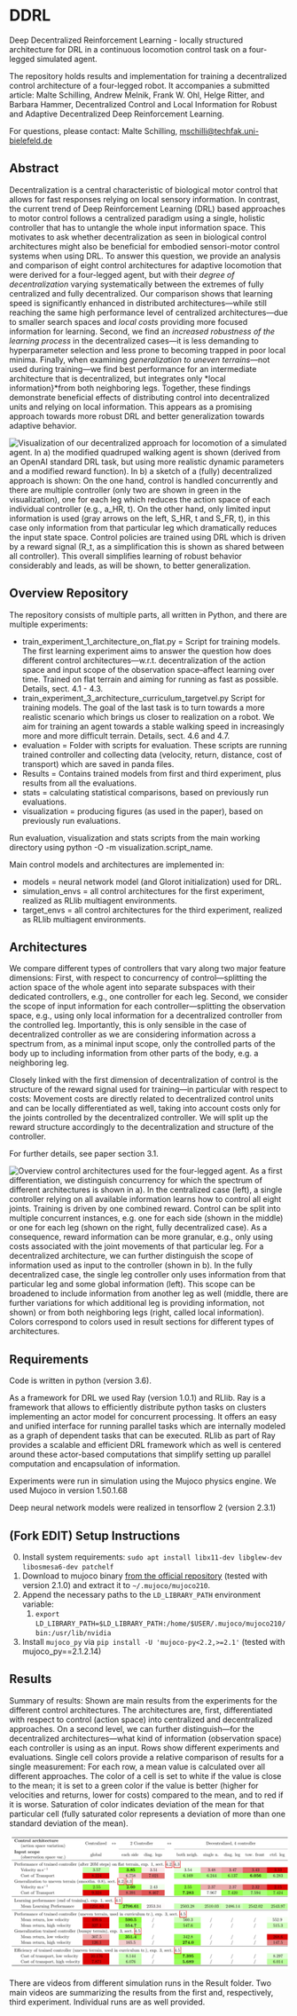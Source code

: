 # DDRL
Deep Decentralized Reinforcement Learning - locally structured architecture for DRL in a continuous locomotion control task on a four-legged simulated agent.

The repository holds results and implementation for training a decentralized control architecture of a four-legged robot. It accompanies a submitted article: Malte Schilling, Andrew Melnik, Frank W. Ohl, Helge Ritter, and Barbara Hammer, Decentralized Control and Local Information for Robust and Adaptive Decentralized Deep Reinforcement Learning.

For questions, please contact: Malte Schilling, mschilli@techfak.uni-bielefeld.de

## Abstract

Decentralization is a central characteristic of biological motor control that allows for fast responses relying on local sensory information. In contrast, the current trend of Deep Reinforcement Learning (DRL) based approaches to motor control follows a centralized paradigm using a single, holistic controller that has to untangle the whole input information space. This motivates to ask whether decentralization as seen in biological control architectures might also be beneficial for embodied sensori-motor control systems when using DRL. To answer this question, we provide an analysis and comparison of eight control architectures for adaptive locomotion that were derived for a four-legged agent, but with their *degree of decentralization* varying systematically between the extremes of fully centralized and fully decentralized. Our comparison shows that learning speed is significantly enhanced in distributed architectures—while still reaching the same high performance level of centralized architectures—due to smaller search spaces and *local costs* providing more focused information for learning. Second, we find an *increased robustness of the learning process* in the decentralized cases—it is less demanding to hyperparameter selection and less prone to becoming trapped in poor local minima. Finally, when examining *generalization to uneven terrains*—not used during training—we find best performance for an intermediate architecture that is decentralized, but integrates only *local information}*from both neighboring legs. Together, these findings demonstrate beneficial effects of distributing control into decentralized units and relying on local information. This appears as a promising approach towards more robust DRL and better generalization towards adaptive behavior.

![Visualization of our decentralized approach for locomotion of a simulated agent. In a) the modified quadruped walking agent is shown (derived from an OpenAI standard DRL task, but using more realistic dynamic parameters and a modified reward function). In b) a sketch of a (fully) decentralized approach is shown: On the one hand, control is handled concurrently and there are multiple controller (only two are shown in green in the visualization), one for each leg which reduces the action space of each individual controller (e.g., a_HR, t). On the other hand, only limited input information is used (gray arrows on the left, S_HR, t and S_FR, t), in this case only information from that particular leg which dramatically reduces the input state space. Control policies are trained using DRL which is driven by a reward signal (R_t, as a simplification this is shown as shared between all controller). This overall simplifies learning of robust behavior considerably and leads, as will be shown, to better generalization.](Results/Figures/Quantruped_Architecture.png)

## Overview Repository

The repository consists of multiple parts, all written in Python, and there are multiple experiments:

* train_experiment_1_architecture_on_flat.py = Script for training models.  The first learning experiment aims to answer the question how does different control architectures—w.r.t. decentralization of the action space and input scope of the observation space–affect learning over time. Trained on flat terrain and aiming for running as fast as possible. Details, sect. 4.1 - 4.3.
* train_experiment_3_architecture_curriculum_targetvel.py Script for training models. The goal of the last task is to turn towards a more realistic scenario which brings us closer to realization on a robot. We aim for training an agent towards a stable walking speed in increasingly more and more difficult terrain. Details, sect. 4.6 and 4.7.
* evaluation = Folder with scripts for evaluation. These scripts are running trained controller and collecting data (velocity, return, distance, cost of transport) which are saved in panda files.
* Results = Contains trained models from first and third experiment, plus results from all the evaluations.
* stats = calculating statistical comparisons, based on previously run evaluations.
* visualization = producing figures (as used in the paper), based on previously run evaluations.

Run evaluation, visualization and stats scripts from the main working directory using python -O -m visualization.script_name.

Main control models and architectures are implemented in:
* models = neural network model (and Glorot initialization) used for DRL.
* simulation_envs = all control architectures for the first experiment, realized as RLlib multiagent environments.
* target_envs = all control architectures for the third experiment, realized as RLlib multiagent environments.


## Architectures

We compare different types of controllers that vary along two major feature dimensions: First, with respect to concurrency of control—splitting the action space of the whole agent into separate subspaces with their dedicated controllers, e.g., one controller for each leg. Second, we consider the scope of input information for each controller—splitting the observation space, e.g., using only local information for a decentralized controller from the controlled leg. Importantly, this is only sensible in the case of decentralized controller as we are considering information across a spectrum from, as a minimal input scope, only the controlled parts of the body up to including information from other parts of the body, e.g. a neighboring leg. 

Closely linked with the first dimension of decentralization of control is the structure of the reward signal used for training—in particular with respect to costs: Movement costs are directly related to decentralized control units and can be locally differentiated as well, taking into account costs only for the joints controlled by the decentralized controller. We will split up the reward structure accordingly to the decentralization and structure of the controller.

For further details, see paper section 3.1.

![Overview control architectures used for the four-legged agent. As a first differentiation, we distinguish concurrency for which the spectrum of different architectures is shown in a). In the centralized case (left), a single controller relying on all available information learns how to control all eight joints. Training is driven by one combined reward. Control can be split into multiple concurrent instances, e.g. one for each side (shown in the middle) or one for each leg (shown on the right, fully decentralized case). As a consequence, reward information can be more granular, e.g., only using costs associated with the joint movements of that particular leg. For a decentralized architecture, we can further distinguish the scope of information used as input to the controller (shown in b). In the fully decentralized case, the single leg controller only uses information from that particular leg and some global information (left). This scope can be broadened to include information from another leg as well (middle, there are further variations for which additional leg is providing information, not shown) or from both neighboring legs (right, called local information). Colors correspond to colors used in result sections for different types of architectures.](Results/Figures/Architectures.png)

## Requirements

Code is written in python (version 3.6).

As a framework for DRL we used Ray (version 1.0.1) and RLlib. Ray is a framework that allows to efficiently distribute python tasks on clusters implementing an actor model for concurrent processing. It offers an easy and unified interface for running parallel tasks which are internally modeled as a graph of dependent tasks that can be executed. RLlib as part of Ray provides a scalable and efficient DRL framework which as well is centered around these actor-based computations that simplify setting up parallel computation and encapsulation of information.

Experiments were run in simulation using the Mujoco physics engine. We used Mujoco in version 1.50.1.68

Deep neural network models were realized in tensorflow 2 (version 2.3.1)

## (Fork EDIT) Setup Instructions

0. Install system requirements: `sudo apt install libx11-dev libglew-dev libosmesa6-dev patchelf`
1. Download to mujoco binary [from the official repository](https://github.com/deepmind/mujoco/releases) (tested with version 2.1.0) and extract it to `~/.mujoco/mujoco210`.
2. Append the necessary paths to the `LD_LIBRARY_PATH` environment variable:
    1. `export LD_LIBRARY_PATH=$LD_LIBRARY_PATH:/home/$USER/.mujoco/mujoco210/bin:/usr/lib/nvidia`
3. Install `mujoco_py` via `pip install -U 'mujoco-py<2.2,>=2.1'` (tested with mujoco_py==2.1.2.14)

## Results

Summary of results: Shown are main results from the experiments for the different control architectures. The architectures are, first, differentiated with respect to control (action space) into centralized and decentralized approaches. On a second level, we can further distinguish—for the decentralized architectures—what kind of information (observation space) each controller is using as an input. Rows show different experiments and evaluations. Single cell colors provide a relative comparison of results for a single measurement: For each row, a mean value is calculated over all different approaches. The color of a cell is set to white if the value is close to the mean; it is set to a green color if the value is better (higher for velocities and returns, lower for costs) compared to the mean, and to red if it is worse. Saturation of color indicates deviation of the mean for that particular cell (fully saturated color represents a deviation of more than one standard deviation of the mean).

![Overview of main results.](Results/Figures/Results_summary.png)

There are videos from different simulation runs in the Result folder. Two main videos are summarizing the results from the first and, respectively, third experiment. Individual runs are as well provided.

